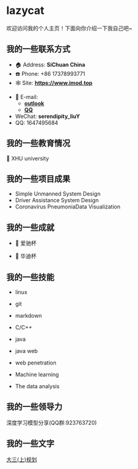 # lazycat

欢迎访问我的个人主页！下面向你介绍一下我自己吧~

<!-- slide -->

## 我的一些联系方式

-  :house: Address: **SiChuan  China**
- :phone: Phone: +86 17378993771
- :spider_web: Site: **<https://www.imod.top>**

<!-- slide vertical=true -->

- :e-mail: E-mail:
  - **[outlook](mailto:verylazycat@outlook.com)**
  - **[QQ](mailto:1647495684@qq.com)**
- WeChat: **serendipity_liuY**
- QQ:  1647495684

<!-- slide -->

## 我的一些教育情况

<!-- slide vertical=true -->

:school: XHU university

<!-- slide -->

## 我的一些项目成果

<!-- slide vertical=true -->

- Simple Unmanned System Design
- Driver Assistance System Design
- Coronavirus PneumoniaData Visualization

<!-- slide -->

## 我的一些成就

<!-- slide vertical=true -->

- :3rd_place_medal: 爱驰杯

- :3rd_place_medal: 华迪杯

  

<!-- slide vertical=true -->



<!-- slide -->

## 我的一些技能

<!-- slide vertical=true -->



- linux

- git

- markdown

  

<!-- slide vertical=true -->



- C/C++

- java

- java web

- web penetration

- Machine learning

- The data analysis

  

<!-- slide -->

## 我的一些领导力

深度学习模型分享(QQ群:923763720)



<!-- slide -->



## 我的一些文字

[大三(上)规划](/_posts/2020-06-11-大三上计划.md)

<!-- slide vertical=true -->

